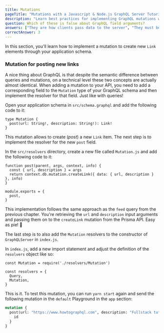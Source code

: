 ```yaml
---
title: Mutations
pageTitle: "Mutations with a Javascript & Node.js GraphQL Server Tutorial"
description: "Learn best practices for implementing GraphQL mutations with graphql-js, Javascript, Node.js & Express. Test your implementation in a GraphiQL Playground."
question: Which of these is false about GraphQL field arguments?
answers: ["They are how clients pass data to the server", "They must be included in the field schema definition", "They can be accessed inside resolvers", "Only mutation fields can have them"]
correctAnswer: 3
---
```


In this section, you'll learn how to implement a mutation to create new `Link` elements through your application schema.

### Mutation for posting new links

A nice thing about GraphQL is that despite the semantic difference between queries and mutations, on a technical level these two concepts are actually almost identical. When adding a mutation to your API, you need to add a corresponding field to the `Mutation` type of your GraphQL schema and then implement the resolver for that field. Just like with queries!

<Instruction>

Open your application schema in `src/schema.graphql` and add the following code to it:

```graphql(path=".../hackernews-node/src/schema.graphql")
type Mutation {
  post(url: String!, description: String!): Link!
}
```

</Instruction>

This mutation allows to create (_post_) a new `Link` item. The next step is to implement the resolver for the new `post` field.

<Instruction>

In the `src/resolvers` directory, create a new file called `Mutation.js` and add the following code to it:

```js(path=".../hackernews-node/src/resolvers/Mutation.js")
function post(parent, args, context, info) {
  const { url, description } = args
  return context.db.mutation.createLink({ data: { url, description } }, info)
}

module.exports = {
  post,
}
```

</Instruction>

This implementation follows the same approach as the `feed` query from the previous chapter. You're retrieving the `url` and `description` input arguments and passing them on to the `createLink` mutation from the Prisma API. Easy as pie! 🍰

The last step is to also add the `Mutation` resolvers to the constructor of `GraphQLServer` in `index.js`.

<Instruction>

In `index.js`, add a new import statement and adjust the definition of the `resolvers` object like so:

```js(path=".../hackernews-node/src/index.js")
const Mutation = require('./resolvers/Mutation')

const resolvers = {
  Query,
  Mutation,
}
```

</Instruction>

This is it. To test this mutation, you can run `yarn start` again and send the following mutation in the `default` Playground in the `app` section:

```graphql
mutation {
  post(url: "https://www.howtographql.com", description: "Fullstack tutorial website for GraphQL") {
    id
  }
}
```
